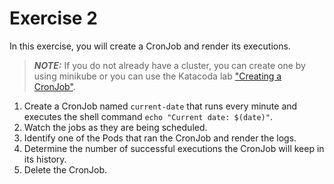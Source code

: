 # Exercise 2

In this exercise, you will create a CronJob and render its executions.

> **_NOTE:_** If you do not already have a cluster, you can create one by using minikube or you can use the Katacoda lab ["Creating a CronJob"](https://learning.oreilly.com/scenarios/ckad-jobs-creating/9781098105297/).

1. Create a CronJob named `current-date` that runs every minute and executes the shell command `echo "Current date: $(date)"`.
2. Watch the jobs as they are being scheduled.
3. Identify one of the Pods that ran the CronJob and render the logs.
4. Determine the number of successful executions the CronJob will keep in its history.
5. Delete the CronJob.
